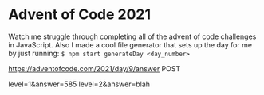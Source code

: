 # Advent of Code 2021
Watch me struggle through completing all of the advent of code challenges in JavaScript. Also I made a cool file generator that sets up the day for me by just running:
```$ npm start generateDay <day_number>```




https://adventofcode.com/2021/day/9/answer POST

level=1&answer=585
level=2&answer=blah